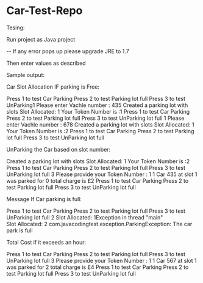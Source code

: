 # Car-Test-Repo


Tesing:

Run project as Java project

-- If any error pops up please upgrade JRE to 1.7

Then enter values as described

Sample output:

Car Slot Allocation IF parking is Free:

Press 1 to test Car Parking
Press 2 to test Parking lot full 
Press 3 to test UnParking1
Please enter Vachle number :
435
Created a parking lot with slots Slot Allocated: 1 
Your Token Number is :1
Press 1 to test Car Parking
Press 2 to test Parking lot full 
Press 3 to test UnParking lot full 1
Please enter Vachle number :
678
Created a parking lot with slots Slot Allocated: 1 
Your Token Number is :2
Press 1 to test Car Parking
Press 2 to test Parking lot full 
Press 3 to test UnParking lot full 

UnParking the Car based on slot number:

Created a parking lot with slots Slot Allocated: 1 
Your Token Number is :2
Press 1 to test Car Parking
Press 2 to test Parking lot full 
Press 3 to test UnParking lot full 3
Please provide your Token Number : 1
1
 Car 435 at slot 1 was parked for 0 total charge is £2
Press 1 to test Car Parking
Press 2 to test Parking lot full 
Press 3 to test UnParking lot full 

Message If Car parking is full:

Press 1 to test Car Parking
Press 2 to test Parking lot full 
Press 3 to test UnParking lot full 2
Slot Allocated: 1Exception in thread "main"  
Slot Allocated: 2 
com.javacodingtest.exception.ParkingException: The car park is full

Total Cost if it exceeds an hour:

Press 1 to test Car Parking
Press 2 to test Parking lot full 
Press 3 to test UnParking lot full 3
Please provide your Token Number : 1
1
 Car 567 at slot 1 was parked for 2 total charge is £4
Press 1 to test Car Parking
Press 2 to test Parking lot full 
Press 3 to test UnParking lot full 


